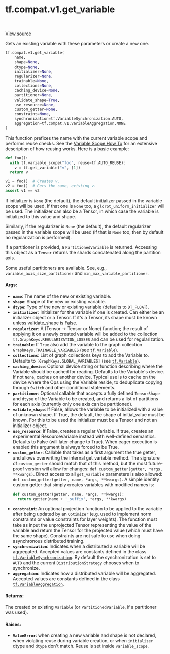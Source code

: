 <div itemscope itemtype="http://developers.google.com/ReferenceObject">
<meta itemprop="name" content="tf.compat.v1.get_variable" />
<meta itemprop="path" content="Stable" />
</div>

# tf.compat.v1.get_variable

<!-- Insert buttons -->

<table class="tfo-notebook-buttons tfo-api" align="left">
</table>

<a target="_blank" href="/code/stable/tensorflow/python/ops/variable_scope.py">View source</a>



<!-- Start diff -->
Gets an existing variable with these parameters or create a new one.

``` python
tf.compat.v1.get_variable(
    name,
    shape=None,
    dtype=None,
    initializer=None,
    regularizer=None,
    trainable=None,
    collections=None,
    caching_device=None,
    partitioner=None,
    validate_shape=True,
    use_resource=None,
    custom_getter=None,
    constraint=None,
    synchronization=tf.VariableSynchronization.AUTO,
    aggregation=tf.compat.v1.VariableAggregation.NONE
)
```



<!-- Placeholder for "Used in" -->

This function prefixes the name with the current variable scope
and performs reuse checks. See the
[Variable Scope How To](https://tensorflow.org/guide/variables)
for an extensive description of how reusing works. Here is a basic example:

```python
def foo():
  with tf.variable_scope("foo", reuse=tf.AUTO_REUSE):
    v = tf.get_variable("v", [1])
  return v

v1 = foo()  # Creates v.
v2 = foo()  # Gets the same, existing v.
assert v1 == v2
```

If initializer is `None` (the default), the default initializer passed in
the variable scope will be used. If that one is `None` too, a
`glorot_uniform_initializer` will be used. The initializer can also be
a Tensor, in which case the variable is initialized to this value and shape.

Similarly, if the regularizer is `None` (the default), the default regularizer
passed in the variable scope will be used (if that is `None` too,
then by default no regularization is performed).

If a partitioner is provided, a `PartitionedVariable` is returned.
Accessing this object as a `Tensor` returns the shards concatenated along
the partition axis.

Some useful partitioners are available.  See, e.g.,
`variable_axis_size_partitioner` and `min_max_variable_partitioner`.

#### Args:


* <b>`name`</b>: The name of the new or existing variable.
* <b>`shape`</b>: Shape of the new or existing variable.
* <b>`dtype`</b>: Type of the new or existing variable (defaults to `DT_FLOAT`).
* <b>`initializer`</b>: Initializer for the variable if one is created. Can either be
  an initializer object or a Tensor. If it's a Tensor, its shape must be known
  unless validate_shape is False.
* <b>`regularizer`</b>: A (Tensor -> Tensor or None) function; the result of
  applying it on a newly created variable will be added to the collection
  `tf.GraphKeys.REGULARIZATION_LOSSES` and can be used for regularization.
* <b>`trainable`</b>: If `True` also add the variable to the graph collection
  `GraphKeys.TRAINABLE_VARIABLES` (see <a href="../../../tf/Variable.md"><code>tf.Variable</code></a>).
* <b>`collections`</b>: List of graph collections keys to add the Variable to.
  Defaults to `[GraphKeys.GLOBAL_VARIABLES]` (see <a href="../../../tf/Variable.md"><code>tf.Variable</code></a>).
* <b>`caching_device`</b>: Optional device string or function describing where the
  Variable should be cached for reading.  Defaults to the Variable's
  device.  If not `None`, caches on another device.  Typical use is to
  cache on the device where the Ops using the Variable reside, to
  deduplicate copying through `Switch` and other conditional statements.
* <b>`partitioner`</b>: Optional callable that accepts a fully defined `TensorShape`
  and `dtype` of the Variable to be created, and returns a list of
  partitions for each axis (currently only one axis can be partitioned).
* <b>`validate_shape`</b>: If False, allows the variable to be initialized with a
    value of unknown shape. If True, the default, the shape of initial_value
    must be known. For this to be used the initializer must be a Tensor and
    not an initializer object.
* <b>`use_resource`</b>: If False, creates a regular Variable. If true, creates an
  experimental ResourceVariable instead with well-defined semantics.
  Defaults to False (will later change to True). When eager execution is
  enabled this argument is always forced to be True.
* <b>`custom_getter`</b>: Callable that takes as a first argument the true getter, and
  allows overwriting the internal get_variable method.
  The signature of `custom_getter` should match that of this method,
  but the most future-proof version will allow for changes:
  `def custom_getter(getter, *args, **kwargs)`.  Direct access to
  all `get_variable` parameters is also allowed:
  `def custom_getter(getter, name, *args, **kwargs)`.  A simple identity
  custom getter that simply creates variables with modified names is:
  ```python
  def custom_getter(getter, name, *args, **kwargs):
    return getter(name + '_suffix', *args, **kwargs)
  ```
* <b>`constraint`</b>: An optional projection function to be applied to the variable
  after being updated by an `Optimizer` (e.g. used to implement norm
  constraints or value constraints for layer weights). The function must
  take as input the unprojected Tensor representing the value of the
  variable and return the Tensor for the projected value
  (which must have the same shape). Constraints are not safe to
  use when doing asynchronous distributed training.
* <b>`synchronization`</b>: Indicates when a distributed a variable will be
  aggregated. Accepted values are constants defined in the class
  <a href="../../../tf/VariableSynchronization.md"><code>tf.VariableSynchronization</code></a>. By default the synchronization is set to
  `AUTO` and the current `DistributionStrategy` chooses
  when to synchronize.
* <b>`aggregation`</b>: Indicates how a distributed variable will be aggregated.
  Accepted values are constants defined in the class
  <a href="../../../tf/VariableAggregation.md"><code>tf.VariableAggregation</code></a>.


#### Returns:

The created or existing `Variable` (or `PartitionedVariable`, if a
partitioner was used).



#### Raises:


* <b>`ValueError`</b>: when creating a new variable and shape is not declared,
  when violating reuse during variable creation, or when `initializer` dtype
  and `dtype` don't match. Reuse is set inside `variable_scope`.